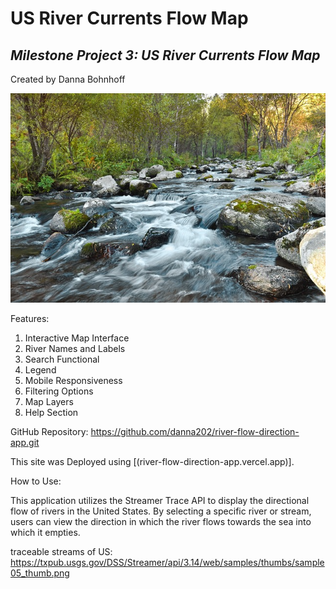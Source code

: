  # **US River Currents Flow Map** #

## _Milestone Project 3:  US River Currents Flow Map_ ##

Created by Danna Bohnhoff


![river flowing over rocks](image.png)

Features:
1. Interactive Map Interface
2. River Names and Labels
3. Search Functional
4. Legend
5. Mobile Responsiveness
6. Filtering Options
7. Map Layers
8. Help Section


GitHub Repository:  https://github.com/danna202/river-flow-direction-app.git

This site was Deployed using [(river-flow-direction-app.vercel.app)].


How to Use:

This application utilizes the Streamer Trace API to display the directional flow of rivers in the United States. By selecting a specific river or stream, users can view the direction in which the river flows towards the sea into which it empties.

traceable streams of US:
https://txpub.usgs.gov/DSS/Streamer/api/3.14/web/samples/thumbs/sample05_thumb.png


